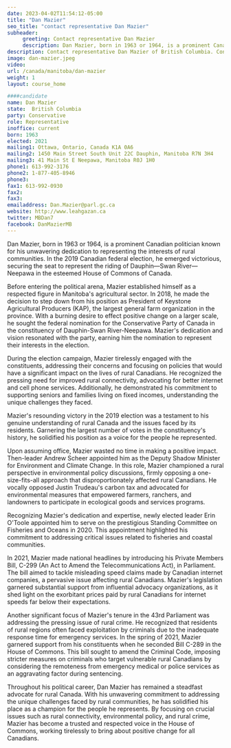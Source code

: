 ```yaml
---
date: 2023-04-02T11:54:12-05:00
title: "Dan Mazier"
seo_title: "contact representative Dan Mazier"
subheader:
     greeting: Contact representative Dan Mazier
     description: Dan Mazier, born in 1963 or 1964, is a prominent Canadian politician known for his unwavering dedication to representing the interests of rural communities. In the 2019 Canadian federal election, he emerged victorious, securing the seat to represent the riding of Dauphin—Swan River—Neepawa in the esteemed House of Commons of Canada.
description: Contact representative Dan Mazier of British Columbia. Contact information for Dan Mazier includes email address, phone number, and mailing address.
image: dan-mazier.jpeg
video:
url: /canada/manitoba/dan-mazier
weight: 1
layout: course_home

####candidate
name: Dan Mazier
state:	British Columbia
party: Conservative
role: Representative
inoffice: current
born: 1963
elected: 2021
mailing1: Ottawa, Ontario, Canada K1A 0A6
mailing2: 1450 Main Street South Unit 22C Dauphin, Manitoba R7N 3H4
mailing3: 41 Main St E Neepawa, Manitoba R0J 1H0
phone1: 613-992-3176
phone2: 1-877-405-8946
phone3:
fax1: 613-992-0930
fax2:
fax3:
emailaddress: Dan.Mazier@parl.gc.ca
website: http://www.leahgazan.ca
twitter: MBDan7
facebook: DanMazierMB
---
```


Dan Mazier, born in 1963 or 1964, is a prominent Canadian politician known for his unwavering dedication to representing the interests of rural communities. In the 2019 Canadian federal election, he emerged victorious, securing the seat to represent the riding of Dauphin—Swan River—Neepawa in the esteemed House of Commons of Canada.

Before entering the political arena, Mazier established himself as a respected figure in Manitoba's agricultural sector. In 2018, he made the decision to step down from his position as President of Keystone Agricultural Producers (KAP), the largest general farm organization in the province. With a burning desire to effect positive change on a larger scale, he sought the federal nomination for the Conservative Party of Canada in the constituency of Dauphin-Swan River-Neepawa. Mazier's dedication and vision resonated with the party, earning him the nomination to represent their interests in the election.

During the election campaign, Mazier tirelessly engaged with the constituents, addressing their concerns and focusing on policies that would have a significant impact on the lives of rural Canadians. He recognized the pressing need for improved rural connectivity, advocating for better internet and cell phone services. Additionally, he demonstrated his commitment to supporting seniors and families living on fixed incomes, understanding the unique challenges they faced.

Mazier's resounding victory in the 2019 election was a testament to his genuine understanding of rural Canada and the issues faced by its residents. Garnering the largest number of votes in the constituency's history, he solidified his position as a voice for the people he represented.

Upon assuming office, Mazier wasted no time in making a positive impact. Then-leader Andrew Scheer appointed him as the Deputy Shadow Minister for Environment and Climate Change. In this role, Mazier championed a rural perspective in environmental policy discussions, firmly opposing a one-size-fits-all approach that disproportionately affected rural Canadians. He vocally opposed Justin Trudeau's carbon tax and advocated for environmental measures that empowered farmers, ranchers, and landowners to participate in ecological goods and services programs.

Recognizing Mazier's dedication and expertise, newly elected leader Erin O'Toole appointed him to serve on the prestigious Standing Committee on Fisheries and Oceans in 2020. This appointment highlighted his commitment to addressing critical issues related to fisheries and coastal communities.

In 2021, Mazier made national headlines by introducing his Private Members Bill, C-299 (An Act to Amend the Telecommunications Act), in Parliament. The bill aimed to tackle misleading speed claims made by Canadian internet companies, a pervasive issue affecting rural Canadians. Mazier's legislation garnered substantial support from influential advocacy organizations, as it shed light on the exorbitant prices paid by rural Canadians for internet speeds far below their expectations.

Another significant focus of Mazier's tenure in the 43rd Parliament was addressing the pressing issue of rural crime. He recognized that residents of rural regions often faced exploitation by criminals due to the inadequate response time for emergency services. In the spring of 2021, Mazier garnered support from his constituents when he seconded Bill C-289 in the House of Commons. This bill sought to amend the Criminal Code, imposing stricter measures on criminals who target vulnerable rural Canadians by considering the remoteness from emergency medical or police services as an aggravating factor during sentencing.

Throughout his political career, Dan Mazier has remained a steadfast advocate for rural Canada. With his unwavering commitment to addressing the unique challenges faced by rural communities, he has solidified his place as a champion for the people he represents. By focusing on crucial issues such as rural connectivity, environmental policy, and rural crime, Mazier has become a trusted and respected voice in the House of Commons, working tirelessly to bring about positive change for all Canadians.
